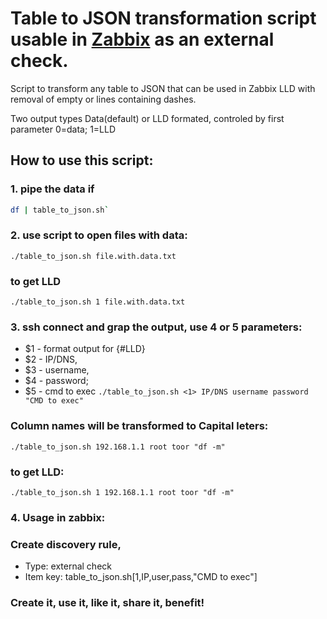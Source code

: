 # Table to JSON transformation script usable in [Zabbix](www.zabbix.com) as an external check.
Script to transform any table to JSON that can be used in Zabbix LLD with removal of empty or lines containing dashes. 

Two output types Data(default) or LLD formated, controled by first parameter 0=data; 1=LLD
## How to use this script: 

### 1. pipe the data if
```sh
df | table_to_json.sh`
```
### 2. use script to open files with data:
`./table_to_json.sh file.with.data.txt`
### to get LLD 
`./table_to_json.sh 1 file.with.data.txt`
### 3. ssh connect and grap the output, use 4 or 5 parameters:
 - $1 - format output for {#LLD} 
 - $2 - IP/DNS, 
 - $3 - username, 
 - $4 - password; 
 - $5 - cmd to exec
`./table_to_json.sh <1> IP/DNS username password "CMD to exec"`

### Column names will be transformed to Capital leters:
`./table_to_json.sh 192.168.1.1 root toor "df -m"`
### to get LLD:
`./table_to_json.sh 1 192.168.1.1 root toor "df -m"`
### 4. Usage in  zabbix: 
### Create discovery rule, 
 - Type: external check
 - Item key: table_to_json.sh[1,IP,user,pass,"CMD to exec"]
 
### Create it, use it, like it, share it, benefit!
